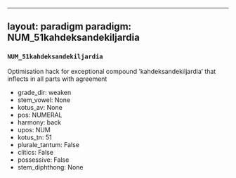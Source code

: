 
---
layout: paradigm
paradigm: NUM_51kahdeksandekiljardia
---
### ` NUM_51kahdeksandekiljardia `

Optimisation hack for exceptional compound ’kahdeksandekiljardia’ that inflects in all parts with agreement
* grade_dir: weaken
* stem_vowel: None
* kotus_av: None
* pos: NUMERAL
* harmony: back
* upos: NUM
* kotus_tn: 51
* plurale_tantum: False
* clitics: False
* possessive: False
* stem_diphthong: None
